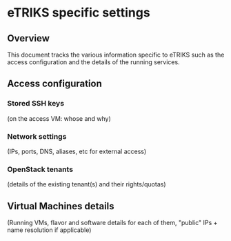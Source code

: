 # eTRIKS specific settings

## Overview

This document tracks the various information specific to eTRIKS such as the access configuration and the details of the running services.

## Access configuration

### Stored SSH keys

(on the access VM: whose and why)

### Network settings

(IPs, ports, DNS, aliases, etc for external access)

### OpenStack tenants

(details of the existing tenant(s) and their rights/quotas)

## Virtual Machines details

(Running VMs, flavor and software details for each of them, "public" IPs + name resolution if applicable)